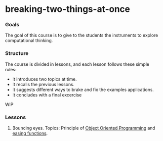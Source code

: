 # breaking-two-things-at-once

### Goals
The goal of this course is to give to the students the instruments to explore computational thinking.

### Structure
The course is divided in lessons, and each lesson follows these simple rules:

- It introduces two topics at time.
- It recalls the previous lessons.
- It suggests different ways to brake and fix the examples applications.
- It concludes with a final excercise

WIP


### Lessons

1) Bouncing eyes.
Topics: Principle of [Object Oriented Programming](https://en.wikipedia.org/wiki/Object-oriented_programming) and [easing functions](http://easings.net/).


